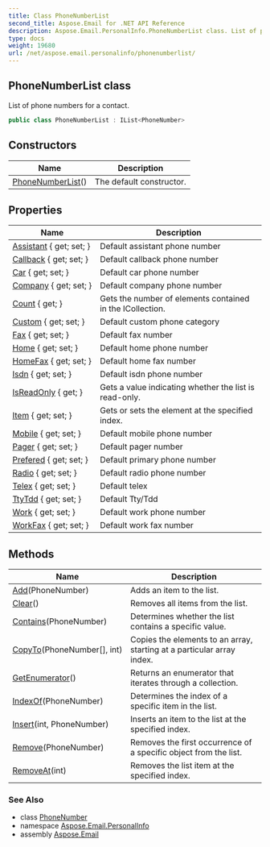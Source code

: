 ```yaml
---
title: Class PhoneNumberList
second_title: Aspose.Email for .NET API Reference
description: Aspose.Email.PersonalInfo.PhoneNumberList class. List of phone numbers for a contact
type: docs
weight: 19680
url: /net/aspose.email.personalinfo/phonenumberlist/
---
```

## PhoneNumberList class

List of phone numbers for a contact.

```csharp
public class PhoneNumberList : IList<PhoneNumber>
```

## Constructors

| Name | Description |
| --- | --- |
| [PhoneNumberList](phonenumberlist/)() | The default constructor. |

## Properties

| Name | Description |
| --- | --- |
| [Assistant](../../aspose.email.personalinfo/phonenumberlist/assistant/) { get; set; } | Default assistant phone number |
| [Callback](../../aspose.email.personalinfo/phonenumberlist/callback/) { get; set; } | Default callback phone number |
| [Car](../../aspose.email.personalinfo/phonenumberlist/car/) { get; set; } | Default car phone number |
| [Company](../../aspose.email.personalinfo/phonenumberlist/company/) { get; set; } | Default company phone number |
| [Count](../../aspose.email.personalinfo/phonenumberlist/count/) { get; } | Gets the number of elements contained in the ICollection. |
| [Custom](../../aspose.email.personalinfo/phonenumberlist/custom/) { get; set; } | Default custom phone category |
| [Fax](../../aspose.email.personalinfo/phonenumberlist/fax/) { get; set; } | Default fax number |
| [Home](../../aspose.email.personalinfo/phonenumberlist/home/) { get; set; } | Default home phone number |
| [HomeFax](../../aspose.email.personalinfo/phonenumberlist/homefax/) { get; set; } | Default home fax number |
| [Isdn](../../aspose.email.personalinfo/phonenumberlist/isdn/) { get; set; } | Default isdn phone number |
| [IsReadOnly](../../aspose.email.personalinfo/phonenumberlist/isreadonly/) { get; } | Gets a value indicating whether the list is read-only. |
| [Item](../../aspose.email.personalinfo/phonenumberlist/item/) { get; set; } | Gets or sets the element at the specified index. |
| [Mobile](../../aspose.email.personalinfo/phonenumberlist/mobile/) { get; set; } | Default mobile phone number |
| [Pager](../../aspose.email.personalinfo/phonenumberlist/pager/) { get; set; } | Default pager number |
| [Prefered](../../aspose.email.personalinfo/phonenumberlist/prefered/) { get; set; } | Default primary phone number |
| [Radio](../../aspose.email.personalinfo/phonenumberlist/radio/) { get; set; } | Default radio phone number |
| [Telex](../../aspose.email.personalinfo/phonenumberlist/telex/) { get; set; } | Default telex |
| [TtyTdd](../../aspose.email.personalinfo/phonenumberlist/ttytdd/) { get; set; } | Default Tty/Tdd |
| [Work](../../aspose.email.personalinfo/phonenumberlist/work/) { get; set; } | Default work phone number |
| [WorkFax](../../aspose.email.personalinfo/phonenumberlist/workfax/) { get; set; } | Default work fax number |

## Methods

| Name | Description |
| --- | --- |
| [Add](../../aspose.email.personalinfo/phonenumberlist/add/)(PhoneNumber) | Adds an item to the list. |
| [Clear](../../aspose.email.personalinfo/phonenumberlist/clear/)() | Removes all items from the list. |
| [Contains](../../aspose.email.personalinfo/phonenumberlist/contains/)(PhoneNumber) | Determines whether the list contains a specific value. |
| [CopyTo](../../aspose.email.personalinfo/phonenumberlist/copyto/)(PhoneNumber[], int) | Copies the elements to an array, starting at a particular array index. |
| [GetEnumerator](../../aspose.email.personalinfo/phonenumberlist/getenumerator/)() | Returns an enumerator that iterates through a collection. |
| [IndexOf](../../aspose.email.personalinfo/phonenumberlist/indexof/)(PhoneNumber) | Determines the index of a specific item in the list. |
| [Insert](../../aspose.email.personalinfo/phonenumberlist/insert/)(int, PhoneNumber) | Inserts an item to the list at the specified index. |
| [Remove](../../aspose.email.personalinfo/phonenumberlist/remove/)(PhoneNumber) | Removes the first occurrence of a specific object from the list. |
| [RemoveAt](../../aspose.email.personalinfo/phonenumberlist/removeat/)(int) | Removes the list item at the specified index. |

### See Also

* class [PhoneNumber](../phonenumber/)
* namespace [Aspose.Email.PersonalInfo](../../aspose.email.personalinfo/)
* assembly [Aspose.Email](../../)


